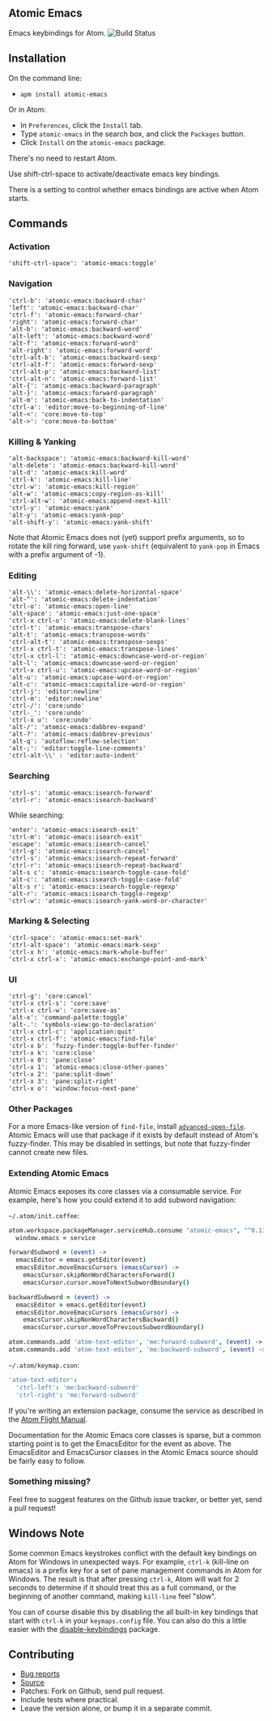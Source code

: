 ## Atomic Emacs

Emacs keybindings for Atom.
![Build Status](https://travis-ci.org/avendael/atomic-emacs.svg?branch=master)

## Installation

On the command line:

 * `apm install atomic-emacs`

Or in Atom:

 * In `Preferences`, click the `Install` tab.
 * Type `atomic-emacs` in the search box, and click the `Packages` button.
 * Click `Install` on the `atomic-emacs` package.

There's no need to restart Atom.

Use shift-ctrl-space to activate/deactivate emacs key bindings.

There is a setting to control whether emacs bindings are active when Atom starts.

## Commands

### Activation
    'shift-ctrl-space': 'atomic-emacs:toggle'

### Navigation

    'ctrl-b': 'atomic-emacs:backward-char'
    'left': 'atomic-emacs:backward-char'
    'ctrl-f': 'atomic-emacs:forward-char'
    'right': 'atomic-emacs:forward-char'
    'alt-b': 'atomic-emacs:backward-word'
    'alt-left': 'atomic-emacs:backward-word'
    'alt-f': 'atomic-emacs:forward-word'
    'alt-right': 'atomic-emacs:forward-word'
    'ctrl-alt-b': 'atomic-emacs:backward-sexp'
    'ctrl-alt-f': 'atomic-emacs:forward-sexp'
    'ctrl-alt-p': 'atomic-emacs:backward-list'
    'ctrl-alt-n': 'atomic-emacs:forward-list'
    'alt-{': 'atomic-emacs:backward-paragraph'
    'alt-}': 'atomic-emacs:forward-paragraph'
    'alt-m': 'atomic-emacs:back-to-indentation'
    'ctrl-a': 'editor:move-to-beginning-of-line'
    'alt-<': 'core:move-to-top'
    'alt->': 'core:move-to-bottom'

### Killing & Yanking

    'alt-backspace': 'atomic-emacs:backward-kill-word'
    'alt-delete': 'atomic-emacs:backward-kill-word'
    'alt-d': 'atomic-emacs:kill-word'
    'ctrl-k': 'atomic-emacs:kill-line'
    'ctrl-w': 'atomic-emacs:kill-region'
    'alt-w': 'atomic-emacs:copy-region-as-kill'
    'ctrl-alt-w': 'atomic-emacs:append-next-kill'
    'ctrl-y': 'atomic-emacs:yank'
    'alt-y': 'atomic-emacs:yank-pop'
    'alt-shift-y': 'atomic-emacs:yank-shift'

Note that Atomic Emacs does not (yet) support prefix arguments, so to rotate the
kill ring forward, use `yank-shift` (equivalent to `yank-pop` in Emacs with a
prefix argument of -1).

### Editing

    'alt-\\': 'atomic-emacs:delete-horizontal-space'
    'alt-^': 'atomic-emacs:delete-indentation'
    'ctrl-o': 'atomic-emacs:open-line'
    'alt-space': 'atomic-emacs:just-one-space'
    'ctrl-x ctrl-o': 'atomic-emacs:delete-blank-lines'
    'ctrl-t': 'atomic-emacs:transpose-chars'
    'alt-t': 'atomic-emacs:transpose-words'
    'ctrl-alt-t': 'atomic-emacs:transpose-sexps'
    'ctrl-x ctrl-t': 'atomic-emacs:transpose-lines'
    'ctrl-x ctrl-l': 'atomic-emacs:downcase-word-or-region'
    'alt-l': 'atomic-emacs:downcase-word-or-region'
    'ctrl-x ctrl-u': 'atomic-emacs:upcase-word-or-region'
    'alt-u': 'atomic-emacs:upcase-word-or-region'
    'alt-c': 'atomic-emacs:capitalize-word-or-region'
    'ctrl-j': 'editor:newline'
    'ctrl-m': 'editor:newline'
    'ctrl-/': 'core:undo'
    'ctrl-_': 'core:undo'
    'ctrl-x u': 'core:undo'
    'alt-/': 'atomic-emacs:dabbrev-expand'
    'alt-?': 'atomic-emacs:dabbrev-previous'
    'alt-q': 'autoflow:reflow-selection'
    'alt-;': 'editor:toggle-line-comments'
    'ctrl-alt-\\' : 'editor:auto-indent'

### Searching

    'ctrl-s': 'atomic-emacs:isearch-forward'
    'ctrl-r': 'atomic-emacs:isearch-backward'

While searching:

    'enter': 'atomic-emacs:isearch-exit'
    'ctrl-m': 'atomic-emacs:isearch-exit'
    'escape': 'atomic-emacs:isearch-cancel'
    'ctrl-g': 'atomic-emacs:isearch-cancel'
    'ctrl-s': 'atomic-emacs:isearch-repeat-forward'
    'ctrl-r': 'atomic-emacs:isearch-repeat-backward'
    'alt-s c': 'atomic-emacs:isearch-toggle-case-fold'
    'alt-c': 'atomic-emacs:isearch-toggle-case-fold'
    'alt-s r': 'atomic-emacs:isearch-toggle-regexp'
    'alt-r': 'atomic-emacs:isearch-toggle-regexp'
    'ctrl-w': 'atomic-emacs:isearch-yank-word-or-character'

### Marking & Selecting

    'ctrl-space': 'atomic-emacs:set-mark'
    'ctrl-alt-space': 'atomic-emacs:mark-sexp'
    'ctrl-x h': 'atomic-emacs:mark-whole-buffer'
    'ctrl-x ctrl-x': 'atomic-emacs:exchange-point-and-mark'

### UI

    'ctrl-g': 'core:cancel'
    'ctrl-x ctrl-s': 'core:save'
    'ctrl-x ctrl-w': 'core:save-as'
    'alt-x': 'command-palette:toggle'
    'alt-.': 'symbols-view:go-to-declaration'
    'ctrl-x ctrl-c': 'application:quit'
    'ctrl-x ctrl-f': 'atomic-emacs:find-file'
    'ctrl-x b': 'fuzzy-finder:toggle-buffer-finder'
    'ctrl-x k': 'core:close'
    'ctrl-x 0': 'pane:close'
    'ctrl-x 1': 'atomic-emacs:close-other-panes'
    'ctrl-x 2': 'pane:split-down'
    'ctrl-x 3': 'pane:split-right'
    'ctrl-x o': 'window:focus-next-pane'

### Other Packages

For a more Emacs-like version of `find-file`, install
[`advanced-open-file`](https://atom.io/packages/advanced-open-file). Atomic
Emacs will use that package if it exists by default instead of Atom's
fuzzy-finder. This may be disabled in settings, but note that fuzzy-finder
cannot create new files.

### Extending Atomic Emacs

Atomic Emacs exposes its core classes via a consumable service. For example,
here's how you could extend it to add subword navigation:

`~/.atom/init.coffee`:
```coffeescript
atom.workspace.packageManager.serviceHub.consume "atomic-emacs", "^0.13.0", (service) ->
  window.emacs = service

forwardSubword = (event) ->
  emacsEditor = emacs.getEditor(event)
  emacsEditor.moveEmacsCursors (emacsCursor) ->
    emacsCursor.skipNonWordCharactersForward()
    emacsCursor.cursor.moveToNextSubwordBoundary()

backwardSubword = (event) ->
  emacsEditor = emacs.getEditor(event)
  emacsEditor.moveEmacsCursors (emacsCursor) ->
    emacsCursor.skipNonWordCharactersBackward()
    emacsCursor.cursor.moveToPreviousSubwordBoundary()

atom.commands.add 'atom-text-editor', 'me:forward-subword', (event) -> forwardSubword(event)
atom.commands.add 'atom-text-editor', 'me:backward-subword', (event) -> backwardSubword(event)
```

`~/.atom/keymap.cson`:
```coffeescript
'atom-text-editor':
  'ctrl-left': 'me:backward-subword'
  'ctrl-right': 'me:forward-subword'
```

If you're writing an extension package, consume the service as described in the
[Atom Flight Manual][atom-flight-manual].

[atom-flight-manual]: https://flight-manual.atom.io/behind-atom/sections/interacting-with-other-packages-via-services/

Documentation for the Atomic Emacs core classes is sparse, but a common starting
point is to get the EmacsEditor for the event as above. The EmacsEditor and
EmacsCursor classes in the Atomic Emacs source should be fairly easy to follow.

### Something missing?

Feel free to suggest features on the Github issue tracker, or better yet, send a
pull request!

## Windows Note

Some common Emacs keystrokes conflict with the default key bindings on Atom for
Windows in unexpected ways. For example, `ctrl-k` (kill-line on emacs) is a
prefix key for a set of pane management commands in Atom for Windows. The result
is that after pressing `ctrl-k`, Atom will wait for 2 seconds to determine if it
should treat this as a full command, or the beginning of another command, making
`kill-line` feel "slow".

You can of course disable this by disabling the all built-in key bindings that
start with `ctrl-k` in your `keymaps.config` file. You can also do this a little
easier with the [disable-keybindings][disable-keybindings] package.

[disable-keybindings]: https://atom.io/packages/disable-keybindings

## Contributing

* [Bug reports](https://github.com/avendael/atomic-emacs/issues)
* [Source](https://github.com/avendael/atomic-emacs)
* Patches: Fork on Github, send pull request.
 * Include tests where practical.
 * Leave the version alone, or bump it in a separate commit.
